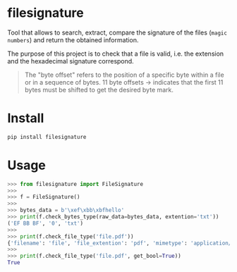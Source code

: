 # filesignature

Tool that allows to search, extract, compare the signature of the files (`magic numbers`) and return the obtained information.

The purpose of this project is to check that a file is valid, i.e. the extension and the hexadecimal signature correspond.


>
> The "byte offset" refers to the position of a specific byte within a file or in a sequence of bytes.
> 11 byte offsets -> indicates that the first 11 bytes must be shifted to get the desired byte mark.
>

# Install

```bash
pip install filesignature
```


# Usage

```python
>>> from filesignature import FileSignature
>>>
>>> f = FileSignature()
>>>
>>> bytes_data = b'\xef\xbb\xbfhello'
>>> print(f.check_bytes_type(raw_data=bytes_data, extention='txt'))
('EF BB BF', '0', 'txt')
>>>
>>> print(f.check_file_type('file.pdf'))
{'filename': 'file', 'file_extention': 'pdf', 'mimetype': 'application/pdf', 'file_signature': True}
>>>
>>> print(f.check_file_type('file.pdf', get_bool=True))
True
```
